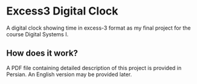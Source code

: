 # Excess3 Digital Clock
A digital clock showing time in excess-3 format as my final project for the course Digital Systems I.

## How does it work?
A PDF file containing detailed description of this project is provided in Persian. An English version may be provided later.

## 
